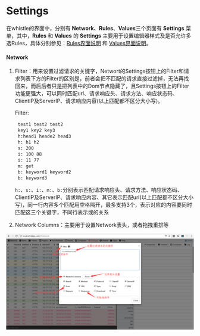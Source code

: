 # Settings

在whistle的界面中，分别有 **Network**、**Rules**、**Values**三个页面有 **Settings** 菜单，其中，**Rules** 和 **Values** 的 **Settings** 主要用于设置编辑器样式及是否允许多选Rules，具体分别参见：[Rules界面说明](rules.html) 和 [Values界面说明](rules.html)。

#### Network

1. Filter：用来设置过滤请求的关键字，Networt的Settings按钮上的Filter和请求列表下方的Filter的区别是，前者会把不匹配的请求直接过滤掉，无法再找回来，而后后者只是把列表中的Dom节点隐藏了，且Settings按钮上的Filter功能更强大，可以同时匹配url、请求响应头、请求方法、响应状态码、ClientIP及ServerIP、请求响应内容(以上匹配都不区分大小写)。

	Filter:

		test1 test2 test2
		key1 key2 key3
		h:head1 heade2 head3
		h: h1 h2
		s: 200
		i: 100 88
		i: 11 77
		m: get
		b: keyword1 keyword2
		b: keyword3

	`h:`、`s:`、`i:`、`m:`、`b:`分别表示匹配请求响应头、请求方法、响应状态码、ClientIP及ServerIP、请求响应内容、其它表示匹配url(以上匹配都不区分大小写)，同一行内容多个匹配用空格隔开，最多支持3个，表示对应的内容要同时匹配这三个关键字，不同行表示或的关系

2. Network Columns：主要用于设置Network表头，或者拖拽重排等

![Network settings](../img/settings.png)
